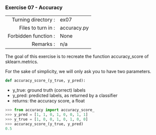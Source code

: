  ### Exercise 07 - Accuracy

|                         |                         |
| -----------------------:| ----------------------- |
|   Turning directory :   |  ex07                   |
|   Files to turn in :    |  accuracy.py            |
|   Forbidden function :  |  None                   |
|   Remarks :             |  n/a                    |

The goal of this exercise is to recreate the function accuracy_score of sklearn.metrics.

For the sake of simplicity, we will only ask you to have two parameters.

```python
def accuracy_score_(y_true, y_pred):
```
- y_true: ground truth (correct) labels<br>
- y_pred: predicted labels, as returned by a classifier<br>
- returns: the accuracy score, a float

```python
>>> from accuracy import accuracy_score_
>>> y_pred = [1, 1, 0, 1, 0, 0, 1, 1]
>>> y_true = [1, 0, 0, 1, 0, 1, 0, 0]
>>> accuracy_score_(y_true, y_pred)
0.5
```
